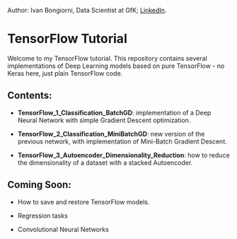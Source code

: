 Author: Ivan Bongiorni, Data Scientist at GfK; [LinkedIn](https://www.linkedin.com/in/ivan-bongiorni-b8a583164/).
# TensorFlow Tutorial






Welcome to my TensorFlow tutorial.
This repository contains several implementations of Deep Learning models based on pure TensorFlow - no Keras here, just plain TensorFlow code.




## Contents:

- **TensorFlow_1_Classification_BatchGD**:      implementation of a Deep Neural Network with simple Gradient Descent optimization.

- **TensorFlow_2_Classification_MiniBatchGD**:  new version of the previous network, with implementation of Mini-Batch Gradient Descent.

-  	**TensorFlow_3_Autoencoder_Dimensionality_Reduction**:  how to reduce the dimensionality of a dataset with a stacked Autoencoder.




## Coming Soon:

- How to save and restore TensorFlow models.

- Regression tasks

- Convolutional Neural Networks

